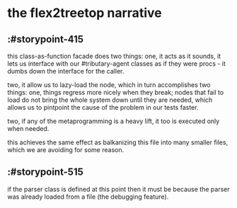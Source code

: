 # the flex2treetop narrative

## :#storypoint-415

this class-as-function facade does two things: one, it acts as it sounds, it
lets us interface with our #tributary-agent classes as if they were procs -
it dumbs down the interface for the caller.

two, it allow us to lazy-load the node, which in turn accomplishes two
things: one, things regress more nicely when they break; nodes that fail to
load do not bring the whole system down until they are needed, which allows
us to pintpoint the cause of the problem in our tests faster.

two, if any of the metaprogramming is a heavy lift, it too is executed only
when needed.

this achieves the same effect as balkanizing this file into many smaller
files, which we are avoiding for some reason.




## :#storypoint-515

if the parser class is defined at this point then it must be because the
parser was already loaded from a file (the debugging feature).
